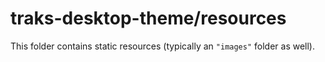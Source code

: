 # traks-desktop-theme/resources

This folder contains static resources (typically an `"images"` folder as well).
